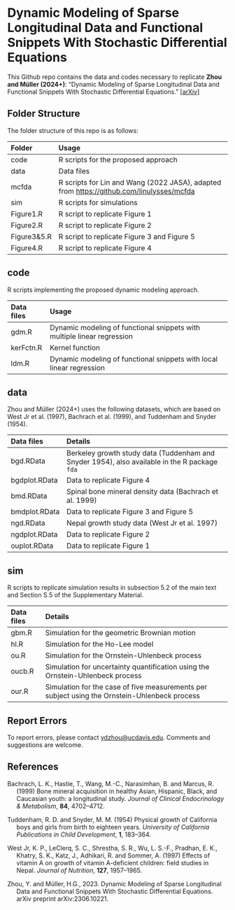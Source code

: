 # Dynamic Modeling of Sparse Longitudinal Data and Functional Snippets With Stochastic Differential Equations

This Github repo contains the data and codes necessary to replicate
**Zhou and Müller (2024+)**: “Dynamic Modeling of Sparse Longitudinal Data and Functional Snippets With Stochastic Differential Equations.” [\[arXiv\]](https://arxiv.org/pdf/2306.10221)

## Folder Structure

The folder structure of this repo is as follows:

| Folder      | Usage                                                                                    |
|:------------|:-----------------------------------------------------------------------------------------|
| code        | R scripts for the proposed approach                                                      |
| data        | Data files                                                                               |
| mcfda       | R scripts for Lin and Wang (2022 JASA), adapted from https://github.com/linulysses/mcfda |
| sim         | R scripts for simulations                                                                |
| Figure1.R   | R script to replicate Figure 1                                                           |
| Figure2.R   | R script to replicate Figure 2                                                           |
| Figure3&5.R | R script to replicate Figure 3 and Figure 5                                              |
| Figure4.R   | R script to replicate Figure 4                                                           |

## code

R scripts implementing the proposed dynamic modeling approach.

| Data files | Usage                                                                   |
|:-----------|:------------------------------------------------------------------------|
| gdm.R      | Dynamic modeling of functional snippets with multiple linear regression |
| kerFctn.R  | Kernel function                                                         |
| ldm.R      | Dynamic modeling of functional snippets with local linear regression    |

## data

Zhou and Müller (2024+) uses the following datasets, which are based on
West Jr et al. (1997), Bachrach et al. (1999), and Tuddenham and Snyder (1954).

| Data files    | Details                                                                                       |
|:--------------|:----------------------------------------------------------------------------------------------|
| bgd.RData     | Berkeley growth study data (Tuddenham and Snyder 1954), also available in the R package `fda` |
| bgdplot.RData | Data to replicate Figure 4                                                                    |
| bmd.RData     | Spinal bone mineral density data (Bachrach et al. 1999)                                       |
| bmdplot.RData | Data to replicate Figure 3 and Figure 5                                                       |
| ngd.RData     | Nepal growth study data (West Jr et al. 1997)                                                 |
| ngdplot.RData | Data to replicate Figure 2                                                                    |
| ouplot.RData  | Data to replicate Figure 1                                                                    |

## sim

R scripts to replicate simulation results in subsection 5.2 of the main text and Section S.5 of the Supplementary Material.

| Data files    | Details                                                                                |
|:--------------|:---------------------------------------------------------------------------------------|
| gbm.R  | Simulation for the geometric Brownian motion                                                  |
| hl.R   | Simulation for the Ho-Lee model                                                               |
| ou.R   | Simulation for the Ornstein-Uhlenbeck process                                                 |
| oucb.R | Simulation for uncertainty quantification using the Ornstein-Uhlenbeck process                |
| our.R  | Simulation for the case of five measurements per subject using the Ornstein-Uhlenbeck process |

## Report Errors

To report errors, please contact <ydzhou@ucdavis.edu>. Comments and suggestions are welcome.

## References

<div id="refs" class="references csl-bib-body hanging-indent"
entry-spacing="0">

<div id="ref-imbensrubinsacerdote" class="csl-entry">

Bachrach, L. K., Hastie, T., Wang, M.-C., Narasimhan, B. and Marcus, R. (1999) Bone mineral acquisition in healthy Asian, Hispanic, Black, and Caucasian youth: a longitudinal study. *Journal of Clinical Endocrinology & Metabolism*, **84**, 4702–4712.

</div>

<div id="ref-calonico2017women" class="csl-entry">

Tuddenham, R. D. and Snyder, M. M. (1954) Physical growth of California boys and girls from birth to eighteen years. *University of California Publications in Child Development*, **1**, 183–364.

</div>

<div id="ref-dehejiawahba" class="csl-entry">

West Jr, K. P., LeClerq, S. C., Shrestha, S. R., Wu, L. S.-F., Pradhan, E. K., Khatry, S. K., Katz, J., Adhikari, R. and Sommer, A. (1997) Effects of vitamin A on growth of vitamin A-deficient children: field studies in Nepal. *Journal of Nutrition*, **127**, 1957–1965.

</div>

<div id="ref-imbensxu" class="csl-entry">

Zhou, Y. and Müller, H.G., 2023. Dynamic Modeling of Sparse Longitudinal Data and Functional Snippets With Stochastic Differential Equations. arXiv preprint arXiv:2306.10221.

</div>

</div>

